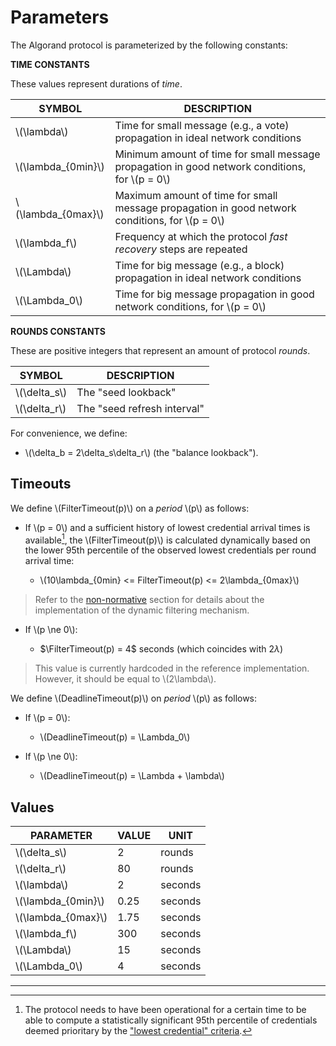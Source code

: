 # Parameters

The Algorand protocol is parameterized by the following constants:

**TIME CONSTANTS**

These values represent durations of _time_.

| SYMBOL               | DESCRIPTION                                                                                      |
|----------------------|--------------------------------------------------------------------------------------------------|
| \\(\lambda\\)        | Time for small message (e.g., a vote) propagation in ideal network conditions                    |
| \\(\lambda_{0min}\\) | Minimum amount of time for small message propagation in good network conditions, for \\(p = 0\\) |
| \\(\lambda_{0max}\\) | Maximum amount of time for small message propagation in good network conditions, for \\(p = 0\\) |
| \\(\lambda_f\\)      | Frequency at which the protocol _fast recovery_ steps are repeated                               |
| \\(\Lambda\\)        | Time for big message (e.g., a block) propagation in ideal network conditions                     |
| \\(\Lambda_0\\)      | Time for big message propagation in good network conditions, for \\(p = 0\\)                     |

**ROUNDS CONSTANTS**

These are positive integers that represent an amount of protocol _rounds_.

| SYMBOL         | DESCRIPTION                 |
|----------------|-----------------------------|
| \\(\delta_s\\) | The "seed lookback"         |
| \\(\delta_r\\) | The "seed refresh interval" |

For convenience, we define:

- \\(\delta_b = 2\delta_s\delta_r\\) (the "balance lookback").

## Timeouts

We define \\(FilterTimeout(p)\\) on a _period_ \\(p\\) as follows:

- If \\(p = 0\\) and a sufficient history of lowest credential arrival times is
available[^1], the \\(FilterTimeout(p)\\) is calculated dynamically based on the
lower 95th percentile of the observed lowest credentials per round arrival time:

  - \\(10\lambda_{0min} <= FilterTimeout(p) <= 2\lambda_{0max}\\)

> Refer to the [non-normative](abft-overview.md#dynamic-filter-timeout) section 
> for details about the implementation of the dynamic filtering mechanism.

- If \\(p \ne 0\\):

  - $\FilterTimeout(p) = 4$ seconds (which coincides with $2\lambda$)

> This value is currently hardcoded in the reference implementation. However, it
> should be equal to \\(2\lambda\\).

We define \\(DeadlineTimeout(p)\\) on _period_ \\(p\\) as follows:

- If \\(p = 0\\):

  - \\(DeadlineTimeout(p) = \Lambda_0\\)

- If \\(p \ne 0\\):

  - \\(DeadlineTimeout(p) = \Lambda + \lambda\\)

## Values

| PARAMETER            | VALUE | UNIT    |
|----------------------|-------|---------|
| \\(\delta_s\\)       | 2     | rounds  |
| \\(\delta_r\\)       | 80    | rounds  |
| \\(\lambda\\)        | 2     | seconds |
| \\(\lambda_{0min}\\) | 0.25  | seconds |
| \\(\lambda_{0max}\\) | 1.75  | seconds |
| \\(\lambda_f\\)      | 300   | seconds |
| \\(\Lambda\\)        | 15    | seconds |
| \\(\Lambda_0\\)      | 4     | seconds |

---

[^1]: The protocol needs to have been operational for a certain time to be able
to compute a statistically significant 95th percentile of credentials deemed prioritary
by the ["lowest credential" criteria](#special-values).